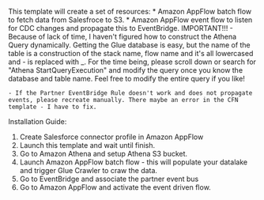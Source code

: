 
  This template will create a set of resources:
    * Amazon AppFlow batch flow to fetch data from Salesfroce to S3. 
    * Amazon AppFlow event flow to listen for CDC changes and propagate this to EventBridge. 
  IMPORTANT!!!
    - Because of lack of time, I haven't figured how to construct the Athena Query dynamically. Getting the Glue database is easy, but the name of the table is
      a construction of the stack name, flow name and it's all lowercased and - is replaced with _. 
      For the time being, please scroll down or search for "Athena StartQueryExecution" and modify the query once you know the database and table name. 
      Feel free to modify the entire query if you like!

    - If the Partner EventBridge Rule doesn't work and does not propagate events, please recreate manually. There maybe an error in the CFN template - I have to fix.

  Installation Guide: 
  1. Create Salesforce connector profile in Amazon AppFlow
  2. Launch this template and wait until finish. 
  3. Go to Amazon Athena and setup Athena S3 bucket.
  4. Launch Amazon AppFlow batch flow - this will populate your datalake and trigger Glue Crawler to craw the data. 
  5. Go to EventBridge and associate the partner event bus 
  6. Go to Amazon AppFlow and activate the event driven flow. 